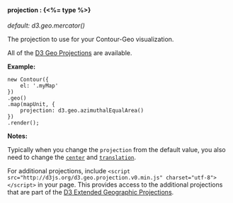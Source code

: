 #### **projection** : {<%= type %>}

*default: d3.geo.mercator()*

The projection to use for your Contour-Geo visualization.

All of the [D3 Geo Projections](http://github.com/mbostock/d3/wiki/Geo-Projections) are available.

**Example:**

	new Contour({
		el: '.myMap'
	})
    .geo()
	.map(mapUnit, {
		projection: d3.geo.azimuthalEqualArea()
	})
	.render();

**Notes:**

Typically when you change the `projection` from the default value, you also need to change the [`center`](#geo_config/config.map.center) and [`translation`](#geo_config/config.map.translation).

For additional projections, include `<script src="http://d3js.org/d3.geo.projection.v0.min.js" charset="utf-8"></script>` in your page. This provides access to the additional projections that are part of the [D3 Extended Geographic Projections](http://github.com/d3/d3-geo-projection).
